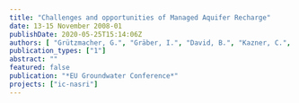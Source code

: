 ```yaml
---
title: "Challenges and opportunities of Managed Aquifer Recharge"
date: 13-15 November 2008-01
publishDate: 2020-05-25T15:14:06Z
authors: [ "Grützmacher, G.", "Gräber, I.", "David, B.", "Kazner, C.", "Moreau-Le Golvan, Y." ]
publication_types: ["1"]
abstract: ""
featured: false
publication: "*EU Groundwater Conference*"
projects: ["ic-nasri"]
---
```


